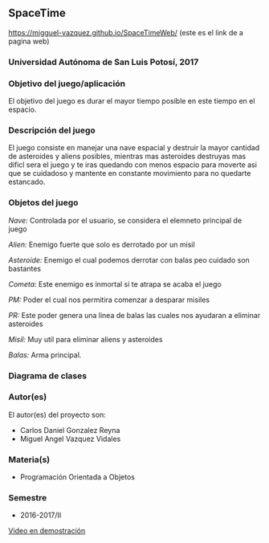 ## SpaceTime
https://migguel-vazquez.github.io/SpaceTimeWeb/ (este es el link de a pagina web)

### Universidad Autónoma de San Luis Potosí, 2017

### Objetivo del juego/aplicación
El objetivo del juego es durar el mayor tiempo posible en este tiempo en el espacio.

### Descripción del juego
El juego consiste en manejar una nave espacial y destruir la mayor cantidad de asteroides y aliens posibles, mientras mas asteroides destruyas mas dificl sera el juego y te iras quedando con menos espacio para moverte asi que se cuidadoso y mantente en constante movimiento para no quedarte estancado.


### Objetos del juego 
*Nave:* Controlada por el usuario, se considera el elemneto principal de juego

*Alien:* Enemigo fuerte que solo es derrotado por un misil

*Asteroide:* Enemigo el cual podemos derrotar con balas peo cuidado son bastantes

*Cometa:* Este enemigo es inmortal si te atrapa se acaba el juego

*PM:* Poder el cual nos permitira comenzar a desparar misiles

*PR:* Este poder genera una linea de balas las cuales nos ayudaran a eliminar asteroides

*Misil:* Muy util para eliminar aliens y asteroides

*Balas:* Arma principal.


### Diagrama de clases


### Autor(es)
El autor(es) del proyecto son:
- Carlos Daniel Gonzalez Reyna 
- Miguel Angel Vazquez Vidales 

### Materia(s)
- Programación Orientada a Objetos

### Semestre
- 2016-2017/II


[Video en demostración](https://youtu.be/tdGOhdu7CQg)


